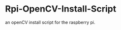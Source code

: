 Rpi-OpenCV-Install-Script
=========================

an openCV install script for the raspberry pi.
